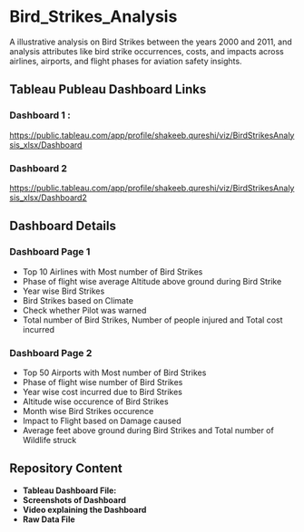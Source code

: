 # Bird_Strikes_Analysis
A illustrative analysis on Bird Strikes between the years 2000 and 2011, and analysis attributes like bird strike occurrences, costs, and impacts across airlines, airports, and flight phases for aviation safety insights.


## Tableau Publeau Dashboard Links
### Dashboard 1 : 
https://public.tableau.com/app/profile/shakeeb.qureshi/viz/BirdStrikesAnalysis_xlsx/Dashboard

### Dashboard 2
https://public.tableau.com/app/profile/shakeeb.qureshi/viz/BirdStrikesAnalysis_xlsx/Dashboard2

## Dashboard Details

### Dashboard Page 1
- Top 10 Airlines with Most number of Bird Strikes
- Phase of flight wise average Altitude above ground during Bird Strike
- Year wise Bird Strikes
- Bird Strikes based on Climate
- Check whether Pilot was warned
- Total number of Bird Strikes, Number of people injured and Total cost incurred

### Dashboard Page 2
- Top 50 Airports with Most number of Bird Strikes
- Phase of flight wise number of Bird Strikes
- Year wise cost incurred due to Bird Strikes
- Altitude wise occurence of Bird Strikes
- Month wise Bird Strikes occurence
- Impact to Flight based on Damage caused
- Average feet above ground during Bird Strikes and Total number of Wildlife struck  

## Repository Content
- **Tableau Dashboard File:**
- **Screenshots of Dashboard**
- **Video explaining the Dashboard**
- **Raw Data File**

